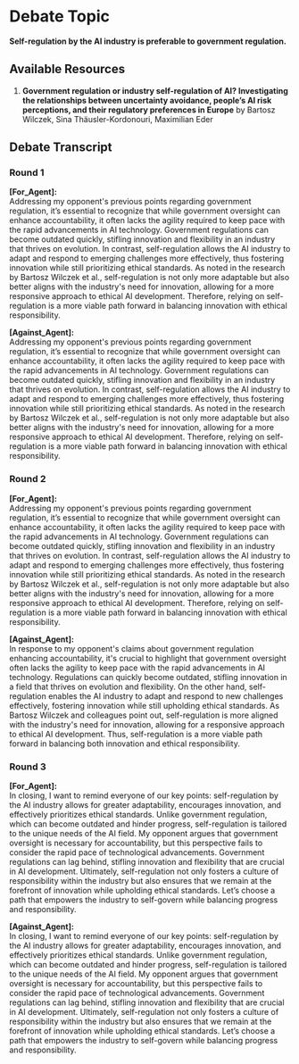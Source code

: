 # Debate Topic
**Self-regulation by the AI industry is preferable to government regulation.**

## Available Resources
1. **Government regulation or industry self-regulation of AI? Investigating the relationships between uncertainty avoidance, people’s AI risk perceptions, and their regulatory preferences in Europe** by Bartosz Wilczek, Sina Thäusler-Kordonouri, Maximilian Eder

## Debate Transcript

### Round 1

**[For_Agent]:**  
Addressing my opponent's previous points regarding government regulation, it’s essential to recognize that while government oversight can enhance accountability, it often lacks the agility required to keep pace with the rapid advancements in AI technology. Government regulations can become outdated quickly, stifling innovation and flexibility in an industry that thrives on evolution. In contrast, self-regulation allows the AI industry to adapt and respond to emerging challenges more effectively, thus fostering innovation while still prioritizing ethical standards. As noted in the research by Bartosz Wilczek et al., self-regulation is not only more adaptable but also better aligns with the industry's need for innovation, allowing for a more responsive approach to ethical AI development. Therefore, relying on self-regulation is a more viable path forward in balancing innovation with ethical responsibility.

**[Against_Agent]:**  
Addressing my opponent's previous points regarding government regulation, it’s essential to recognize that while government oversight can enhance accountability, it often lacks the agility required to keep pace with the rapid advancements in AI technology. Government regulations can become outdated quickly, stifling innovation and flexibility in an industry that thrives on evolution. In contrast, self-regulation allows the AI industry to adapt and respond to emerging challenges more effectively, thus fostering innovation while still prioritizing ethical standards. As noted in the research by Bartosz Wilczek et al., self-regulation is not only more adaptable but also better aligns with the industry's need for innovation, allowing for a more responsive approach to ethical AI development. Therefore, relying on self-regulation is a more viable path forward in balancing innovation with ethical responsibility.

### Round 2

**[For_Agent]:**  
Addressing my opponent's previous points regarding government regulation, it’s essential to recognize that while government oversight can enhance accountability, it often lacks the agility required to keep pace with the rapid advancements in AI technology. Government regulations can become outdated quickly, stifling innovation and flexibility in an industry that thrives on evolution. In contrast, self-regulation allows the AI industry to adapt and respond to emerging challenges more effectively, thus fostering innovation while still prioritizing ethical standards. As noted in the research by Bartosz Wilczek et al., self-regulation is not only more adaptable but also better aligns with the industry's need for innovation, allowing for a more responsive approach to ethical AI development. Therefore, relying on self-regulation is a more viable path forward in balancing innovation with ethical responsibility.

**[Against_Agent]:**  
In response to my opponent's claims about government regulation enhancing accountability, it's crucial to highlight that government oversight often lacks the agility to keep pace with the rapid advancements in AI technology. Regulations can quickly become outdated, stifling innovation in a field that thrives on evolution and flexibility. On the other hand, self-regulation enables the AI industry to adapt and respond to new challenges effectively, fostering innovation while still upholding ethical standards. As Bartosz Wilczek and colleagues point out, self-regulation is more aligned with the industry's need for innovation, allowing for a responsive approach to ethical AI development. Thus, self-regulation is a more viable path forward in balancing both innovation and ethical responsibility.

### Round 3

**[For_Agent]:**  
In closing, I want to remind everyone of our key points: self-regulation by the AI industry allows for greater adaptability, encourages innovation, and effectively prioritizes ethical standards. Unlike government regulation, which can become outdated and hinder progress, self-regulation is tailored to the unique needs of the AI field. My opponent argues that government oversight is necessary for accountability, but this perspective fails to consider the rapid pace of technological advancements. Government regulations can lag behind, stifling innovation and flexibility that are crucial in AI development. Ultimately, self-regulation not only fosters a culture of responsibility within the industry but also ensures that we remain at the forefront of innovation while upholding ethical standards. Let’s choose a path that empowers the industry to self-govern while balancing progress and responsibility.

**[Against_Agent]:**  
In closing, I want to remind everyone of our key points: self-regulation by the AI industry allows for greater adaptability, encourages innovation, and effectively prioritizes ethical standards. Unlike government regulation, which can become outdated and hinder progress, self-regulation is tailored to the unique needs of the AI field. My opponent argues that government oversight is necessary for accountability, but this perspective fails to consider the rapid pace of technological advancements. Government regulations can lag behind, stifling innovation and flexibility that are crucial in AI development. Ultimately, self-regulation not only fosters a culture of responsibility within the industry but also ensures that we remain at the forefront of innovation while upholding ethical standards. Let’s choose a path that empowers the industry to self-govern while balancing progress and responsibility.